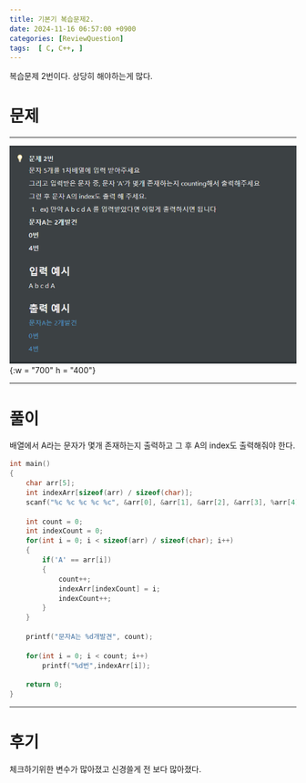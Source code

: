 ```yaml
---
title: 기본기 복습문제2.
date: 2024-11-16 06:57:00 +0900
categories: [ReviewQuestion]  
tags:  [ C, C++, ]
---
```

복습문제 2번이다. 상당히 해야하는게 많다.

# 문제   
---------------------------------------
![DeskTop View](/assets/img/ReviewQuestion2.png){:w = "700" h = "400"}

---------------------------------------

# 풀이

배열에서 A라는 문자가 몇개 존재하는지 출력하고
그 후 A의 index도 출력해줘야 한다.

```c++
int main()
{
    char arr[5];
    int indexArr[sizeof(arr) / sizeof(char)];
    scanf("%c %c %c %c %c", &arr[0], &arr[1], &arr[2], &arr[3], %arr[4]);

    int count = 0;
    int indexCount = 0;
    for(int i = 0; i < sizeof(arr) / sizeof(char); i++)
    {
        if('A' == arr[i])
        {
            count++;
            indexArr[indexCount] = i;
            indexCount++;
        }
    }

    printf("문자A는 %d개발견", count);

    for(int i = 0; i < count; i++)
        printf("%d번",indexArr[i]);

    return 0;
}
```
---------------------------------------

# 후기

체크하기위한 변수가 많아졌고 신경쓸게 전 보다 많아졌다.

